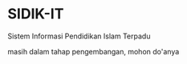 SIDIK-IT
========

Sistem Informasi Pendidikan Islam Terpadu

masih dalam tahap pengembangan, mohon do'anya
